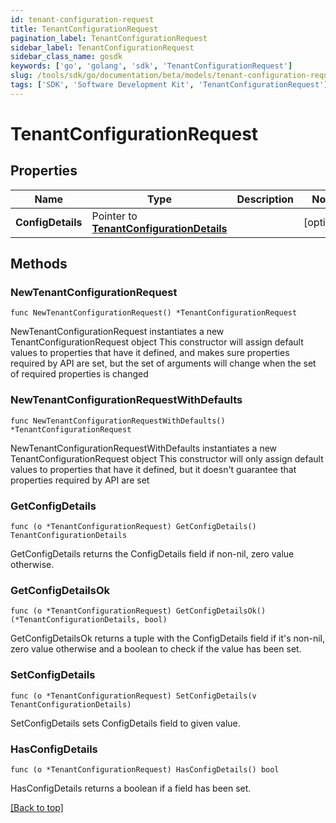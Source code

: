 ```yaml
---
id: tenant-configuration-request
title: TenantConfigurationRequest
pagination_label: TenantConfigurationRequest
sidebar_label: TenantConfigurationRequest
sidebar_class_name: gosdk
keywords: ['go', 'golang', 'sdk', 'TenantConfigurationRequest'] 
slug: /tools/sdk/go/documentation/beta/models/tenant-configuration-request
tags: ['SDK', 'Software Development Kit', 'TenantConfigurationRequest']
---
```


# TenantConfigurationRequest

## Properties

Name | Type | Description | Notes
------------ | ------------- | ------------- | -------------
**ConfigDetails** | Pointer to [**TenantConfigurationDetails**](TenantConfigurationDetails) |  | [optional] 

## Methods

### NewTenantConfigurationRequest

`func NewTenantConfigurationRequest() *TenantConfigurationRequest`

NewTenantConfigurationRequest instantiates a new TenantConfigurationRequest object
This constructor will assign default values to properties that have it defined,
and makes sure properties required by API are set, but the set of arguments
will change when the set of required properties is changed

### NewTenantConfigurationRequestWithDefaults

`func NewTenantConfigurationRequestWithDefaults() *TenantConfigurationRequest`

NewTenantConfigurationRequestWithDefaults instantiates a new TenantConfigurationRequest object
This constructor will only assign default values to properties that have it defined,
but it doesn't guarantee that properties required by API are set

### GetConfigDetails

`func (o *TenantConfigurationRequest) GetConfigDetails() TenantConfigurationDetails`

GetConfigDetails returns the ConfigDetails field if non-nil, zero value otherwise.

### GetConfigDetailsOk

`func (o *TenantConfigurationRequest) GetConfigDetailsOk() (*TenantConfigurationDetails, bool)`

GetConfigDetailsOk returns a tuple with the ConfigDetails field if it's non-nil, zero value otherwise
and a boolean to check if the value has been set.

### SetConfigDetails

`func (o *TenantConfigurationRequest) SetConfigDetails(v TenantConfigurationDetails)`

SetConfigDetails sets ConfigDetails field to given value.

### HasConfigDetails

`func (o *TenantConfigurationRequest) HasConfigDetails() bool`

HasConfigDetails returns a boolean if a field has been set.


[[Back to top]](#) 


